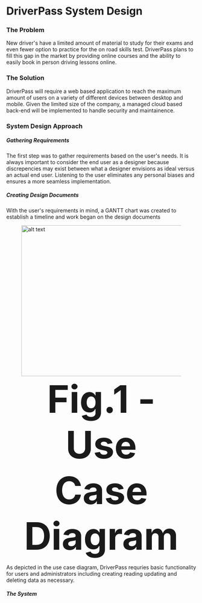 # DriverPass System Design

### The Problem
New driver's have a limited amount of material to study for their exams and even fewer option to practice for the on road skills test. DriverPass plans to fill this gap in the market by providing online courses and the ability to easily book in person driving lessons online. 

### The Solution
DriverPass will require a web based application to reach the maximum amount of users on a variety of different devices between desktop and mobile. Given the limited size of the company, a managed cloud based back-end will be implemented to handle security and maintainence. 

### System Design Approach

##### Gathering Requirements
The first step was to gather requirements based on the user's needs. It is always important to consider the end user as a designer because discrepencies may exist between what a designer envisions as ideal versus an actual end user. Listening to the user eliminates any personal biases and ensures a more seamless implementation. 

##### Creating Design Documents
With the user's requirements in mind, a GANTT chart was created to establish a timeline and work began on the design documents
<figure>
<img src="https://github.com/gmurin08/cs255-driverpass/blob/main/UseCase.png?raw=true" alt="alt text" width="500" height="400">
<figcaption style="font-size: 100px;" align = "center"><b>Fig.1 - Use Case Diagram</b></figcaption>
</figure>

As depicted in the use case diagram, DriverPass requries basic functionality for users and administrators including creating reading updating and deleting data as necessary. 

##### The System

